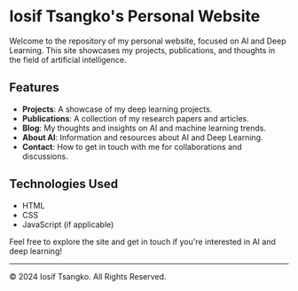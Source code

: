 # Iosif Tsangko's Personal Website

Welcome to the repository of my personal website, focused on AI and Deep Learning. This site showcases my projects, publications, and thoughts in the field of artificial intelligence.

## Features

- **Projects**: A showcase of my deep learning projects.
- **Publications**: A collection of my research papers and articles.
- **Blog**: My thoughts and insights on AI and machine learning trends.
- **About AI**: Information and resources about AI and Deep Learning.
- **Contact**: How to get in touch with me for collaborations and discussions.

## Technologies Used

- HTML
- CSS
- JavaScript (if applicable)

Feel free to explore the site and get in touch if you're interested in AI and deep learning!

---

&copy; 2024 Iosif Tsangko. All Rights Reserved.
